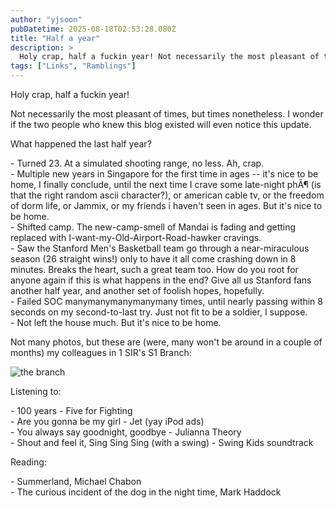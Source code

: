 ```yaml
---
author: "yjsoon"
pubDatetime: 2025-08-18T02:53:28.080Z
title: "Half a year"
description: >
  Holy crap, half a fuckin year! Not necessarily the most pleasant of times, but times nonetheless. I wonder if the two people who knew this blog exis...
tags: ["Links", "Ramblings"]
---
```






Holy crap, half a fuckin year!  
  
Not necessarily the most pleasant of times, but times nonetheless. I wonder if the two people who knew this blog existed will even notice this update.  
  
What happened the last half year?  
  
\- Turned 23. At a simulated shooting range, no less. Ah, crap.  
\- Multiple new years in Singapore for the first time in ages -- it's nice to be home, I finally conclude, until the next time I crave some late-night phÃ¶ (is that the right random ascii character?), or american cable tv, or the freedom of dorm life, or Jammix, or my friends i haven't seen in ages. But it's nice to be home.  
\- Shifted camp. The new-camp-smell of Mandai is fading and getting replaced with I-want-my-Old-Airport-Road-hawker cravings.  
\- Saw the Stanford Men's Basketball team go through a near-miraculous season (26 straight wins!) only to have it all come crashing down in 8 minutes. Breaks the heart, such a great team too. How do you root for anyone again if this is what happens in the end? Give all us Stanford fans another half year, and another set of foolish hopes, hopefully.  
\- Failed SOC manymanymanymanymany times, until nearly passing within 8 seconds on my second-to-last try. Just not fit to be a soldier, I suppose.  
\- Not left the house much. But it's nice to be home.  
  
Not many photos, but these are (were, many won't be around in a couple of months) my colleagues in 1 SIR's S1 Branch:  
  
![the branch](http://yjblog.stupidchicken.com/images/s1branch.jpg)  
  
Listening to:  
  
\- 100 years - Five for Fighting  
\- Are you gonna be my girl - Jet (yay iPod ads)  
\- You always say goodnight, goodbye - Julianna Theory  
\- Shout and feel it, Sing Sing Sing (with a swing) - Swing Kids soundtrack  
  
Reading:  
  
\- Summerland, Michael Chabon  
\- The curious incident of the dog in the night time, Mark Haddock